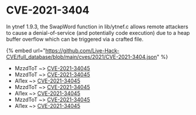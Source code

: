 # CVE-2021-3404

In ytnef 1.9.3, the SwapWord function in lib/ytnef.c allows remote attackers to cause a denial-of-service (and potentially code execution) due to a heap buffer overflow which can be triggered via a crafted file.

{% embed url="https://github.com/Live-Hack-CVE/full_database/blob/main/cves/2021/CVE-2021-3404.json" %}


* MzzdToT ~> [CVE-2021-34045](https://www.alice-snow.ru/2021/database/cve-2021-3404/cve-2021-34045-mzzdtot)
* MzzdToT ~> [CVE-2021-34045](https://www.alice-snow.ru/2021/database/cve-2021-3404/cve-2021-34045-mzzdtot)
* Al1ex ~> [CVE-2021-34045](https://www.alice-snow.ru/2021/database/cve-2021-3404/cve-2021-34045-al1ex)
* MzzdToT ~> [CVE-2021-34045](https://www.alice-snow.ru/2021/database/cve-2021-3404/cve-2021-34045-mzzdtot)
* Al1ex ~> [CVE-2021-34045](https://www.alice-snow.ru/2021/database/cve-2021-3404/cve-2021-34045-al1ex)
* MzzdToT ~> [CVE-2021-34045](https://www.alice-snow.ru/2021/database/cve-2021-3404/cve-2021-34045-mzzdtot)
* Al1ex ~> [CVE-2021-34045](https://www.alice-snow.ru/2021/database/cve-2021-3404/cve-2021-34045-al1ex)